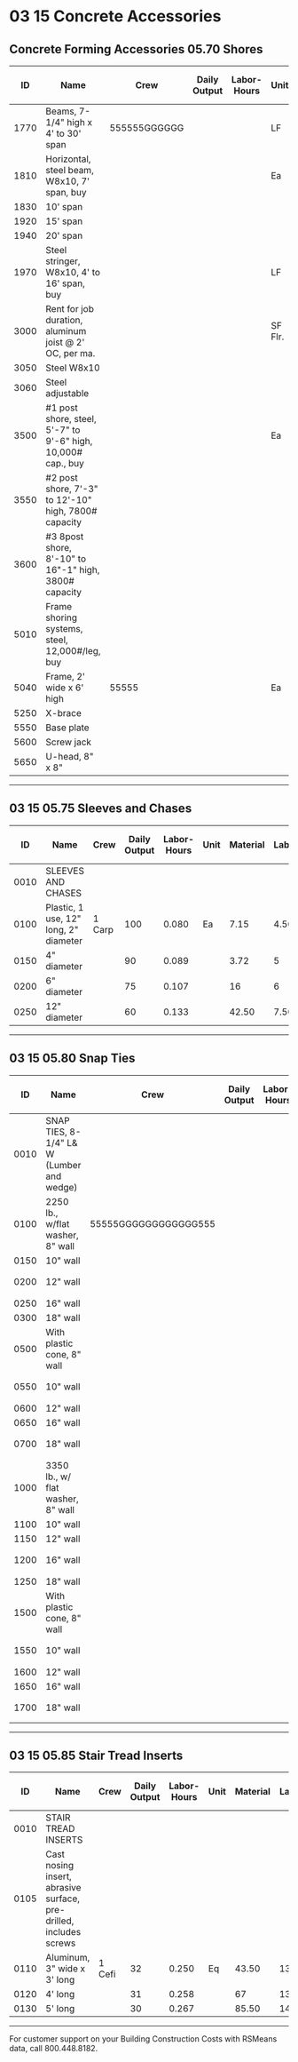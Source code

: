 # 03 15 Concrete Accessories

## Concrete Forming Accessories 05.70 Shores

| ID   | Name                                                                 | Crew         | Daily Output | Labor-Hours | Unit     | Material | Labor | Equipment | Total  | Total Incl O&P |
|------|----------------------------------------------------------------------|--------------|-------------|-------------|----------|----------|-------|-----------|--------|----------------|
| 1770 | Beams, 7-1/4" high x 4' to 30' span                                 | 555555GGGGGG |             |             | LF       | 25.50    |       |           | 25.50  | 28             |
| 1810 | Horizontal, steel beam, W8x10, 7' span, buy                         |              |             |             | Ea       | 81.50    |       |           | 81.50  | 89.50          |
| 1830 | 10' span                                                            |              |             |             |          | 110      |       |           | 110    | 121            |
| 1920 | 15' span                                                            |              |             |             |          | 158      |       |           | 158    | 173            |
| 1940 | 20' span                                                            |              |             |             |          | 190      |       |           | 190    | 209            |
| 1970 | Steel stringer, W8x10, 4' to 16' span, buy                          |              |             |             | LF       | 10.85    |       |           | 10.85  | 11.95          |
| 3000 | Rent for job duration, aluminum joist @ 2' OC, per ma.              |              |             |             | SF Flr.  | 0.53     |       |           | 0.53   | 0.59           |
| 3050 | Steel W8x10                                                         |              |             |             |          | 0.27     |       |           | 0.27   | 0.30           |
| 3060 | Steel adjustable                                                     |              |             |             |          | 0.28     |       |           | 0.28   | 0.30           |
| 3500 | #1 post shore, steel, 5'-7" to 9'-6" high, 10,000# cap., buy        |              |             |             | Ea       | 209      |       |           | 209    | 230            |
| 3550 | #2 post shore, 7'-3" to 12'-10" high, 7800# capacity                |              |             |             |          | 242      |       |           | 242    | 266            |
| 3600 | #3 8post shore, 8'-10" to 16"-1" high, 3800# capacity               |              |             |             |          | 265      |       |           | 265    | 291            |
| 5010 | Frame shoring systems, steel, 12,000#/leg, buy                      |              |             |             |          |          |       |           |        |                |
| 5040 | Frame, 2' wide x 6' high                                            | 55555        |             |             | Ea       | 72       |       |           | 72     | 79.50          |
| 5250 | X-brace                                                             |              |             |             |          | 21.50    |       |           | 21.50  | 24             |
| 5550 | Base plate                                                          |              |             |             |          | 18.30    |       |           | 18.30  | 20             |
| 5600 | Screw jack                                                          |              |             |             |          | 25.50    |       |           | 25.50  |                |
| 5650 | U-head, 8" x 8"                                                     |              |             |             |          | 13.75    |       |           | 13.75  | 15.15          |

---

## 03 15 05.75 Sleeves and Chases

| ID   | Name                        | Crew   | Daily Output | Labor-Hours | Unit | Material | Labor | Equipment | Total | Total Incl O&P |
|------|-----------------------------|--------|-------------|-------------|------|----------|-------|-----------|-------|----------------|
| 0010 | SLEEVES AND CHASES          |        |             |             |      |          |       |           |       |                |
| 0100 | Plastic, 1 use, 12" long, 2" diameter | 1 Carp | 100         | 0.080       | Ea   | 7.15     | 4.50  |           | 11.65 | 14.60          |
| 0150 | 4" diameter                 |        | 90          | 0.089       |      | 3.72     | 5     |           | 8.72  | 11.55          |
| 0200 | 6" diameter                 |        | 75          | 0.107       |      | 16       | 6     |           | 22    | 26.50          |
| 0250 | 12" diameter                |        | 60          | 0.133       |      | 42.50    | 7.50  |           | 50    | 58             |

---

## 03 15 05.80 Snap Ties

| ID   | Name                                                      | Crew         | Daily Output | Labor-Hours | Unit | Material | Labor | Equipment | Total  | Total Incl O&P |
|------|-----------------------------------------------------------|--------------|-------------|-------------|------|----------|-------|-----------|--------|----------------|
| 0010 | SNAP TIES, 8-1/4" L& W (Lumber and wedge)                 |              |             |             |      |          |       |           |        |                |
| 0100 | 2250 lb., w/flat washer, 8" wall                          | 55555GGGGGGGGGGGG555 |   |             | C    | 77       |       |           | 77     | 84.50          |
| 0150 | 10" wall                                                  |              |             |             |      | 80       |       |           | 80     | 88             |
| 0200 | 12" wall                                                  |              |             |             |      | 85.50    |       |           | 85.50  | ར94            |
| 0250 | 16" wall                                                  |              |             |             |      | 93.50    |       |           | 93.50  | 103            |
| 0300 | 18" wall                                                  |              |             |             |      | 127      |       |           | 127    | 140            |
| 0500 | With plastic cone, 8" wall                                |              |             |             |      | 77       |       |           | 77     | 84.50          |
| 0550 | 10" wall                                                  |              |             |             |      | 80       |       |           | 80     | ྨ88            |
| 0600 | 12" wall                                                  |              |             |             |      | 85.50    |       |           | 85.50  | 94             |
| 0650 | 16" wall                                                  |              |             |             |      | 93.50    |       |           | 93.50  | g103           |
| 0700 | 18" wall                                                  |              |             |             |      | 96.50    |       |           | 96.50  | ༅106           |
| 1000 | 3350 lb., w/ flat washer, 8" wall                         |              |             |             |      | 171      |       |           | 171    | ཧ188           |
| 1100 | 10" wall                                                  |              |             |             |      | 187      |       |           | 187    | 205            |
| 1150 | 12" wall                                                  |              |             |             |      | 199      |       |           | 199    | 219            |
| 1200 | 16" wall                                                  |              |             |             | جـ   | 219      |       |           | 219    | བ241           |
| 1250 | 18" wall                                                  |              |             |             | C    | 229      |       |           | 229    | 252            |
| 1500 | With plastic cone, 8" wall                                |              |             |             |      | 167      |       |           | 167    | ཚ              |
| 1550 | 10" wall                                                  |              |             |             |      | 183      |       |           | 183    | ཏ201           |
| 1600 | 12" wall                                                  |              |             |             |      | 187      |       |           | 187    | 206            |
| 1650 | 16" wall                                                  |              |             |             |      | 215      |       |           | 215    | 237            |
| 1700 | 18" wall                                                  |              |             |             |      | 221      |       |           | 221    | ཙྩ243          |

---

## 03 15 05.85 Stair Tread Inserts

| ID   | Name                                                                 | Crew   | Daily Output | Labor-Hours | Unit | Material | Labor | Equipment | Total  | Total Incl O&P |
|------|----------------------------------------------------------------------|--------|-------------|-------------|------|----------|-------|-----------|--------|----------------|
| 0010 | STAIR TREAD INSERTS                                                  |        |             |             |      |          |       |           |        |                |
| 0105 | Cast nosing insert, abrasive surface, pre-drilled, includes screws   |        |             |             |      |          |       |           |        |                |
| 0110 | Aluminum, 3" wide x 3' long                                          | 1 Cefi | 32          | 0.250       | Eq   | 43.50    | 13.30 |           | 56.80  | 67             |
| 0120 | 4' long                                                              |        | 31          | 0.258       |      | 67       | 13.70 |           | 80.70  | 93.50          |
| 0130 | 5' long                                                              |        | 30          | 0.267       |      | 85.50    | 14.15 |           | 99.65  | 115            |

---

For customer support on your Building Construction Costs with RSMeans data, call 800.448.8182.